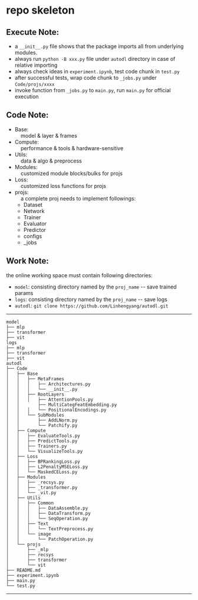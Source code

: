 # repo skeleton  
## Execute Note:  
* a `__init__.py` file shows that the package imports all from underlying modules.  
* always run `python -B xxx.py` file under `autodl` directory in case of relative importing  
* always check ideas in `experiment.ipynb`, test code chunk in `test.py`
* after successful tests, wrap code chunk to `_jobs.py` under `Code/projs/xxxx`
* invoke function from `_jobs.py` to `main.py`, run `main.py` for official execution

## Code Note:
* Base:  
&nbsp;&nbsp;&nbsp;&nbsp;model & layer & frames
* Compute:  
&nbsp;&nbsp;&nbsp;&nbsp;performance & tools & hardware-sensitive  
* Utils:  
&nbsp;&nbsp;&nbsp;&nbsp;data & algo & preprocess  
* Modules:  
&nbsp;&nbsp;&nbsp;&nbsp;customized module blocks/bulks for projs
* Loss:  
&nbsp;&nbsp;&nbsp;&nbsp;customized loss functions for projs
* projs:  
&nbsp;&nbsp;&nbsp;&nbsp;a complete proj needs to implement followings:
    * Dataset
    * Network
    * Trainer
    * Evaluator
    * Predictor
    * configs
    * _jobs

## Work Note:

the online working space must contain following directories:  
* `model`: consisting directory named by the `proj_name` -- save trained params
* `logs`: consisting directory named by the `proj_name`  -- save logs
* `autodl`: `git clone https://github.com/Linhengyang/autodl.git`
---
    model
    ├── mlp
    ├── transformer
    ├── vit
    logs
    ├── mlp
    ├── transformer
    ├── vit
    autodl
    ├── Code
    │   ├── Base
    │   │   ├── MetaFrames
    │   │   │   ├── Architectures.py
    │   │   │   └── __init__.py
    │   │   ├── RootLayers
    │   │   │   ├── AttentionPools.py
    │   │       ├── MultiCategFeatEmbedding.py
    │   │   │   └── PositionalEncodings.py
    │   │   └── SubModules
    │   │       ├── AddLNorm.py
    │   │       └── Patchify.py
    │   ├── Compute
    │   │   ├── EvaluateTools.py
    │   │   ├── PredictTools.py
    │   │   ├── Trainers.py
    │   │   └── VisualizeTools.py
    │   ├── Loss
    │   │   ├── BPRankingLoss.py
    │   │   ├── L2PenaltyMSELoss.py
    │   │   └── MaskedCELoss.py
    │   ├── Modules
    │   │   ├── _recsys.py
    │   │   ├── _transformer.py
    │   │   └── _vit.py
    │   ├── Utils
    │   │   ├── Common
    │   │   │   ├── DataAssemble.py
    │   │   │   ├── DataTransform.py
    │   │   │   └── SeqOperation.py
    │   │   ├── Text
    │   │   │   └── TextPreprocess.py
    │   │   └── image
    │   │       └── PatchOperation.py
    │   └── projs
    │       ├── _mlp
    │       ├── recsys
    │       ├── transformer
    │       └── vit
    ├── README.md
    ├── experiment.ipynb
    ├── main.py
    └── test.py
---